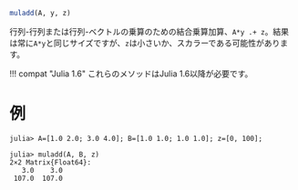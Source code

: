 ```julia
muladd(A, y, z)
```

行列-行列または行列-ベクトルの乗算のための結合乗算加算、`A*y .+ z`。結果は常に`A*y`と同じサイズですが、`z`は小さいか、スカラーである可能性があります。

!!! compat "Julia 1.6"
    これらのメソッドはJulia 1.6以降が必要です。


# 例

```jldoctest
julia> A=[1.0 2.0; 3.0 4.0]; B=[1.0 1.0; 1.0 1.0]; z=[0, 100];

julia> muladd(A, B, z)
2×2 Matrix{Float64}:
   3.0    3.0
 107.0  107.0
```
